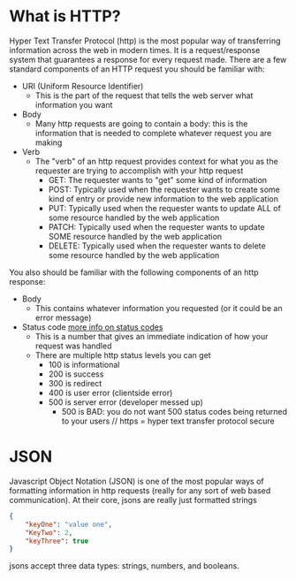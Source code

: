 # What is HTTP?
Hyper Text Transfer Protocol (http) is the most popular way of transferring information across the web in modern
times. It is a request/response system that guarantees a response for every request made. There are a few 
standard components of an HTTP request you should be familiar with:
- URI (Uniform Resource Identifier)
    - This is the part of the request that tells the web server what information you want
- Body
    - Many http requests are going to contain a body: this is the information that is needed to complete
    whatever request you are making
- Verb
    - The "verb" of an http request provides context for what you as the requester are trying to accomplish 
    with your http request
        - GET: The requester wants to "get" some kind of information
        - POST: Typically used when the requester wants to create some kind of entry or provide new information
        to the web application
        - PUT: Typically used when the requester wants to update ALL of some resource handled by the web
        application
        - PATCH: Typically used when the requester wants to update SOME resource handled by the web application
        - DELETE: Typically used when the requester wants to delete some resource handled by the web application

You also should be familiar with the following components of an http response:
- Body
    - This contains whatever information you requested (or it could be an error message)
- Status code [more info on status codes](https://developer.mozilla.org/en-US/docs/Web/HTTP/Status)
    - This is a number that gives an immediate indication of how your request was handled
    - There are multiple http status levels you can get
        - 100 is informational
        - 200 is success
        - 300 is redirect
        - 400 is user error (clientside error)
        - 500 is server error (developer messed up)
            - 500 is BAD: you do not want 500 status codes being returned to your users
// https = hyper text transfer protocol secure

# JSON
Javascript Object Notation (JSON) is one of the most popular ways of formatting information in http requests
(really for any sort of web based communication). At their core, jsons are really just formatted strings
```json
{
    "keyOne": "value one",
    "KeyTwo": 2,
    "keyThree": true
}
```
jsons accept three data types: strings, numbers, and booleans. 